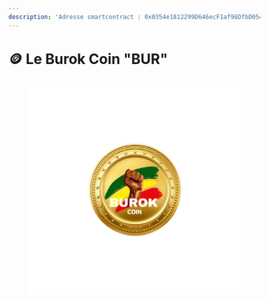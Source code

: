 ```yaml
---
description: 'Adresse smartcontract : 0x0354e1812299D646ecF1af96DfbD054aa4eaA411'
---
```


# 🪙 Le Burok Coin "BUR"

<figure><img src="../.gitbook/assets/image.png" alt=""><figcaption></figcaption></figure>
